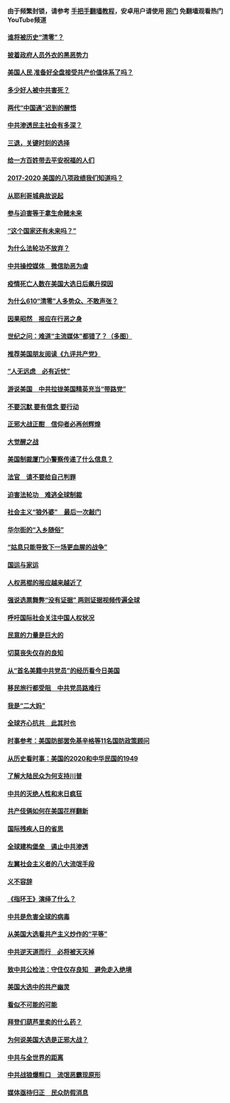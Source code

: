 #### 由于频繁封锁，请参考 [手把手翻墙教程](https://github.com/gfw-breaker/guides/wiki/)，安卓用户请使用 [网门](https://github.com/gfw-breaker/nogfw/blob/master/dl.md?t=01020800) 免翻墙观看热门YouTube频道 

#### [谁将被历史“清零”？](../pages/73/417485.md?t=01020800) 

#### [披着政府人员外衣的黑恶势力](../pages/73/417442.md?t=01020800) 

#### [美国人民 准备好全盘接受共产价值体系了吗？](../pages/73/417491.md?t=01020800) 

#### [多少好人被中共害死？](../pages/73/417144.md?t=01020800) 

#### [两代“中国通”迟到的醒悟](../pages/73/417064.md?t=01020800) 

#### [中共渗透民主社会有多深？](../pages/73/417063.md?t=01020800) 

#### [三退，关键时刻的选择](../pages/73/416969.md?t=01020800) 

#### [给一方百姓带去平安祝福的人们](../pages/73/416941.md?t=01020800) 

#### [2017-2020  美国的八项政绩我们知道吗？](../pages/73/416968.md?t=01020800) 

#### [从耶利哥城典故说起](../pages/73/416892.md?t=01020800) 

#### [参与迫害等于拿生命赌未来](../pages/73/416856.md?t=01020800) 

#### [“这个国家还有未来吗？”](../pages/73/416852.md?t=01020800) 

#### [为什么法轮功不放弃？](../pages/73/416864.md?t=01020800) 

#### [中共操控媒体　微信助恶为虐](../pages/73/416724.md?t=01020800) 

#### [疫情死亡人数在美国大选日后飙升探因](../pages/73/416606.md?t=01020800) 

#### [为什么610“清零”人多势众、不敢声张？](../pages/73/416632.md?t=01020800) 

#### [因果昭然　报应在行恶之身](../pages/73/416582.md?t=01020800) 

#### [世纪之问：难道“主流媒体”都错了？（多图）](../pages/73/416571.md?t=01020800) 

#### [推荐美国朋友阅读《九评共产党》](../pages/73/416510.md?t=01020800) 

#### [“人无远虑　必有近忧”](../pages/73/416513.md?t=01020800) 

#### [游说美国　中共拉拢美国精英充当“带路党”](../pages/73/416529.md?t=01020800) 

#### [不要沉默 要有信念 要行动](../pages/73/416457.md?t=01020800) 

#### [正邪大战正酣　信仰者必再创辉煌](../pages/73/416433.md?t=01020800) 

#### [大觉醒之战](../pages/73/416456.md?t=01020800) 

#### [美国制裁厦门小警察传递了什么信息？](../pages/73/416432.md?t=01020800) 

#### [法官　请不要给自己判罪](../pages/73/416379.md?t=01020800) 

#### [迫害法轮功　难逃全球制裁](../pages/73/416380.md?t=01020800) 

#### [社会主义“狼外婆”　最后一次敲门](../pages/73/416394.md?t=01020800) 

#### [华尔街的“入乡随俗”](../pages/73/416395.md?t=01020800) 

#### [“姑息只能导致下一场更血腥的战争”](../pages/73/416223.md?t=01020800) 

#### [国运与家运](../pages/73/416224.md?t=01020800) 

#### [人权恶棍的报应越来越近了](../pages/73/416276.md?t=01020800) 

#### [强说选票舞弊“没有证据” 两则证据视频传遍全球](../pages/73/416227.md?t=01020800) 

#### [呼吁国际社会关注中国人权状况](../pages/73/416135.md?t=01020800) 

#### [民意的力量是巨大的](../pages/73/416222.md?t=01020800) 

#### [切莫丧失仅存的良知](../pages/73/416134.md?t=01020800) 

#### [从“首名美籍中共党员”的经历看今日美国](../pages/73/416114.md?t=01020800) 

#### [移民旅行都受阻　中共党员路难行](../pages/73/416033.md?t=01020800) 

#### [我是“二大妈”](../pages/73/415529.md?t=01020800) 

#### [全球齐心抗共　此其时也](../pages/73/415989.md?t=01020800) 

#### [时事参考：美国防部罢免基辛格等11名国防政策顾问](../pages/73/415970.md?t=01020800) 

#### [从历史看时事：美国的2020和中华民国的1949](../pages/73/415949.md?t=01020800) 

#### [了解大陆民众为何支持川普](../pages/73/415950.md?t=01020800) 

#### [中共的灭绝人性和末日疯狂](../pages/73/415944.md?t=01020800) 

#### [共产伎俩如何在美国花样翻新](../pages/73/415908.md?t=01020800) 

#### [国际残疾人日的省思](../pages/73/415849.md?t=01020800) 

#### [全球建构堡垒　遏止中共渗透](../pages/73/415850.md?t=01020800) 

#### [左翼社会主义者的八大流氓手段](../pages/73/415802.md?t=01020800) 

#### [义不容辞](../pages/73/415807.md?t=01020800) 

#### [《指环王》演绎了什么？](../pages/73/415739.md?t=01020800) 

#### [中共是危害全球的病毒](../pages/73/415569.md?t=01020800) 

#### [从美国大选看共产主义炒作的“平等”](../pages/73/415654.md?t=01020800) 

#### [中共逆天道而行　必将被天灭掉](../pages/73/415626.md?t=01020800) 

#### [致中共公检法：守住仅存良知　避免走入绝境](../pages/73/415627.md?t=01020800) 

#### [美国大选中的共产幽灵](../pages/73/415618.md?t=01020800) 

#### [看似不可能的可能](../pages/73/415619.md?t=01020800) 

#### [拜登们葫芦里卖的什么药？](../pages/73/415531.md?t=01020800) 

#### [为何说美国大选是正邪大战？](../pages/73/415530.md?t=01020800) 

#### [中共与全世界的距离](../pages/73/415435.md?t=01020800) 

#### [中共战狼爆粗口　流氓恶霸现原形](../pages/73/415426.md?t=01020800) 

#### [媒体亟待归正　民众防假消息](../pages/73/415402.md?t=01020800) 

